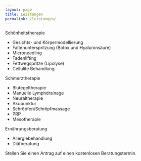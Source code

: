 ```yaml
---
layout: page
title: Leistungen
permalink: /leistungen/
---
```


Schönheitstherapie
* Gesichts- und Körpermodellierung
* Faltenunterspritzung (Botox und Hyaluronsäure)
* Microneedling
* Fadenlifting
* Fettwegspritze (Lipolyse)
* Cellulite Behandlung

Schmerztherapie
* Blutegeltherapie
* Manuelle Lymphdrainage
* Neuraltherapie
* Akupunktur
* Schröpfen/Schröpfmassage
* PRP
* Mesotherapie

Ernährungsberatung
* Allergiebehandlung
* Diätberatung


Stellen Sie einen Antrag auf einen kostenlosen Beratungstermin.
